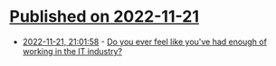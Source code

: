 # [Published on 2022-11-21](index.md)

* [2022-11-21, 21:01:58](https://news.ycombinator.com/item?id=33697872) - [Do you ever feel like you've had enough of working in the IT industry?](https://news.ycombinator.com/item?id=33697872)
